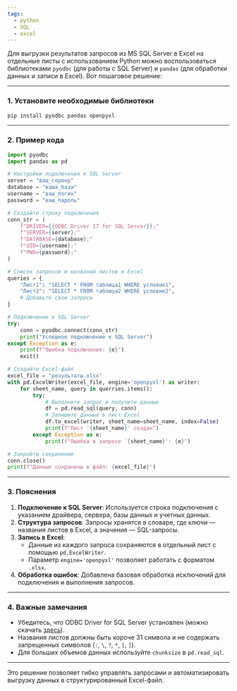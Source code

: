 ```yaml
---
tags:
  - python
  - SQL
  - excel
---
```


Для выгрузки результатов запросов из MS SQL Server в Excel на отдельные листы с использованием Python можно воспользоваться библиотеками `pyodbc` (для работы с SQL Server) и `pandas` (для обработки данных и записи в Excel). Вот пошаговое решение:

---

### 1. Установите необходимые библиотеки
```bash
pip install pyodbc pandas openpyxl
```

---

### 2. Пример кода
```python
import pyodbc
import pandas as pd

# Настройки подключения к SQL Server
server = "ваш_сервер"
database = "ваша_база"
username = "ваш_логин"
password = "ваш_пароль"

# Создайте строку подключения
conn_str = (
    f"DRIVER={{ODBC Driver 17 for SQL Server}};"
    f"SERVER={server};"
    f"DATABASE={database};"
    f"UID={username};"
    f"PWD={password};"
)

# Список запросов и названий листов в Excel
queries = {
    "Лист1": "SELECT * FROM таблица1 WHERE условие1",
    "Лист2": "SELECT * FROM таблица2 WHERE условие2",
    # Добавьте свои запросы
}

# Подключение к SQL Server
try:
    conn = pyodbc.connect(conn_str)
    print("Успешное подключение к SQL Server")
except Exception as e:
    print(f"Ошибка подключения: {e}")
    exit()

# Создайте Excel-файл
excel_file = "результаты.xlsx"
with pd.ExcelWriter(excel_file, engine='openpyxl') as writer:
    for sheet_name, query in querries.items():
        try:
            # Выполните запрос и получите данные
            df = pd.read_sql(query, conn)
            # Запишите данные в лист Excel
            df.to_excel(writer, sheet_name=sheet_name, index=False)
            print(f"Лист '{sheet_name}' создан")
        except Exception as e:
            print(f"Ошибка в запросе '{sheet_name}': {e}")

# Закройте соединение
conn.close()
print(f"Данные сохранены в файл: {excel_file}")
```

---

### 3. Пояснения
1. **Подключение к SQL Server**: Используется строка подключения с указанием драйвера, сервера, базы данных и учетных данных.
2. **Структура запросов**: Запросы хранятся в словаре, где ключи — названия листов в Excel, а значения — SQL-запросы.
3. **Запись в Excel**: 
   - Данные из каждого запроса сохраняются в отдельный лист с помощью `pd.ExcelWriter`.
   - Параметр `engine='openpyxl'` позволяет работать с форматом `.xlsx`.
4. **Обработка ошибок**: Добавлена базовая обработка исключений для подключения и выполнения запросов.

---

### 4. Важные замечания
- Убедитесь, что ODBC Driver for SQL Server установлен (можно скачать [здесь](https://learn.microsoft.com/ru-ru/sql/connect/odbc/download-odbc-driver-for-sql-server)).
- Названия листов должны быть короче 31 символа и не содержать запрещенных символов (`:`, `\`, `?`, `*`, `[`, `]`).
- Для больших объемов данных используйте `chunksize` в `pd.read_sql`.

---

Это решение позволяет гибко управлять запросами и автоматизировать выгрузку данных в структурированный Excel-файл.